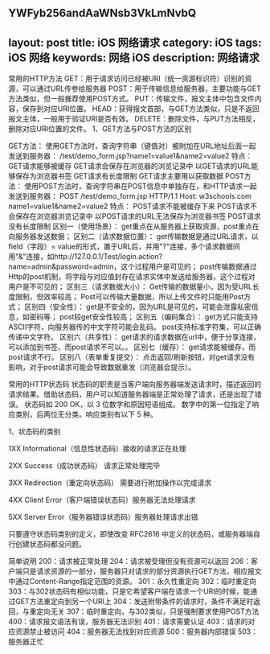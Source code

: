 ﻿YWFyb256andAaWNsb3VkLmNvbQ
---
layout: post
title: iOS 网络请求
category: iOS
tags: iOS 网络
keywords: 网络 iOS
description: 网络请求
---


常用的HTTP方法
GET：用于请求访问已经被URI（统一资源标识符）识别的资源，可以通过URL传参给服务器
POST：用于传输信息给服务器，主要功能与GET方法类似，但一般推荐使用POST方式。
PUT：传输文件，报文主体中包含文件内容，保存到对应URI位置。
HEAD：获得报文首部，与GET方法类似，只是不返回报文主体，一般用于验证URI是否有效。
DELETE：删除文件，与PUT方法相反，删除对应URI位置的文件。
1、GET方法与POST方法的区别

GET方法：
使用GET方法时，查询字符串（键值对）被附加在URL地址后面一起发送到服务器：
/test/demo_form.jsp?name1=value1&name2=value2
特点：
GET请求能够被缓存
GET请求会保存在浏览器的浏览记录中
以GET请求的URL能够保存为浏览器书签
GET请求有长度限制
GET请求主要用以获取数据
POST方法：
使用POST方法时，查询字符串在POST信息中单独存在，和HTTP请求一起发送到服务器：
POST /test/demo_form.jsp HTTP/1.1
Host: w3schools.com
name1=value1&name2=value2
特点：
POST请求不能被缓存下来
POST请求不会保存在浏览器浏览记录中
以POST请求的URL无法保存为浏览器书签
POST请求没有长度限制
区别一（使用场景）：
get重点在从服务器上获取资源，post重点在向服务器发送数据；
区别二（请求数据位置）：
get传输数据是通过URL请求，以field（字段）= value的形式，置于URL后，并用"?"连接，多个请求数据间用"&"连接，如http://127.0.0.1/Test/login.action?name=admin&password=admin，这个过程用户是可见的；
post传输数据通过Http的post机制，将字段与对应值封存在请求实体中发送给服务器，这个过程对用户是不可见的；
区别三（请求数据大小）：
Get传输的数据量小，因为受URL长度限制，但效率较高；
Post可以传输大量数据，所以上传文件时只能用Post方式；
区别四（安全性）：
get是不安全的，因为URL是可见的，可能会泄露私密信息，如密码等；
post较get安全性较高；
区别五（编码集合）：
get方式只能支持ASCII字符，向服务器传的中文字符可能会乱码。
post支持标准字符集，可以正确传递中文字符。
区别六（共享性）：
get请求的请求数据在url中，便于分享连接，可以添加到书签，而post请求不可以。。
区别七（缓存）：
get请求能被缓存，而post请求不行。
区别八（表单重复提交）：
点击返回/刷新按钮，对get请求没有影响，对于post请求可能会导致数据重发（浏览器会提示）。

常用的HTTP状态码
状态码的职责是当客户端向服务器端发送请求时，描述返回的请求结果。借助状态码，用户可以知道服务器端是正常处理了请求，还是出现了错误。
状态码如 200 OK，以 3 位数字和原因短语组成。
数字中的第一位指定了响应类别，后两位无分类。响应类别有以下 5 种。

1、状态码的类别

1XX Informational（信息性状态码）接收的请求正在处理

2XX Success（成功状态码） 请求正常处理完毕

3XX Redirection（重定向状态码） 需要进行附加操作以完成请求

4XX Client Error（客户端错误状态码）服务器无法处理请求

5XX Server Error（服务器错误状态码）服务器处理请求出错

只要遵守状态码类别的定义，即使改变 RFC2616 中定义的状态码，或服务器端自行创建状态码都没问题。

简单说明
200：请求被正常处理
204：请求被受理但没有资源可以返回
206：客户端只是请求资源的一部分，服务器只对请求的部分资源执行GET方法，相应报文中通过Content-Range指定范围的资源。
301：永久性重定向
302：临时重定向
303：与302状态码有相似功能，只是它希望客户端在请求一个URI的时候，能通过GET方法重定向到另一个URI上
304：发送附带条件的请求时，条件不满足时返回，与重定向无关
307：临时重定向，与302类似，只是强制要求使用POST方法
400：请求报文语法有误，服务器无法识别
401：请求需要认证
403：请求的对应资源禁止被访问
404：服务器无法找到对应资源
500：服务器内部错误
503：服务器正忙